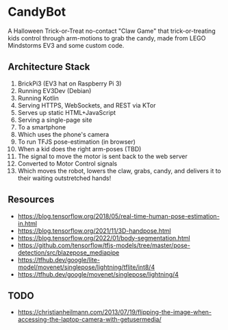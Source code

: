 # CandyBot
A Halloween Trick-or-Treat no-contact "Claw Game" 
that trick-or-treating kids control through arm-motions to grab the candy, 
made from LEGO Mindstorms EV3 and some custom code.

## Architecture Stack

1. BrickPi3 (EV3 hat on Raspberry Pi 3)
2. Running EV3Dev (Debian)
3. Running Kotlin
4. Serving HTTPS, WebSockets, and REST via KTor
5. Serves up static HTML+JavaScript
6. Serving a single-page site
7. To a smartphone
8. Which uses the phone's camera
9. To run TFJS pose-estimation (in browser)
10. When a kid does the right arm-poses (TBD)
11. The signal to move the motor is sent back to the web server
12. Converted to Motor Control signals
13. Which moves the robot, lowers the claw, grabs, candy, and delivers it to their waiting outstretched hands!


## Resources

* https://blog.tensorflow.org/2018/05/real-time-human-pose-estimation-in.html
* https://blog.tensorflow.org/2021/11/3D-handpose.html
* https://blog.tensorflow.org/2022/01/body-segmentation.html
* https://github.com/tensorflow/tfjs-models/tree/master/pose-detection/src/blazepose_mediapipe
* https://tfhub.dev/google/lite-model/movenet/singlepose/lightning/tflite/int8/4
* https://tfhub.dev/google/movenet/singlepose/lightning/4

## TODO

* https://christianheilmann.com/2013/07/19/flipping-the-image-when-accessing-the-laptop-camera-with-getusermedia/